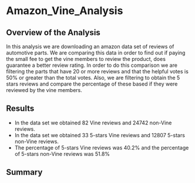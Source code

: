 # Amazon_Vine_Analysis

## Overview of the Analysis
In this analysis we are downloading an amazon  data set of reviews of automotive parts. We are comparing this data in order to find out if paying the small fee to get the vine members to review the product, does guarantee a better review rating. In order to do this comparison we are filtering the parts that have 20 or more reviews and that the helpful votes is 50% or greater than the total votes. Also, we are filtering to obtain the 5 stars reviews  and compare the percentage of these based if they were reviewed by the vine members. 
## Results
  * In the data set we obtained 82 Vine reviews and 24742 non-Vine reviews.
  * In the data set we obtained 33 5-stars Vine reviews and 12807 5-stars non-Vine reviews.
  * The percentage of 5-stars Vine reviews was 40.2% and the percentage of 5-stars non-Vine reviews was 51.8%
  
  

## Summary
